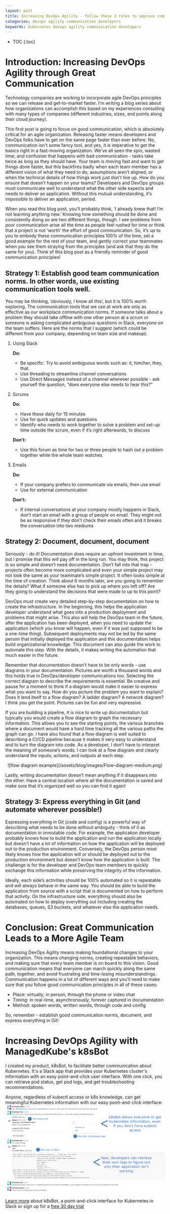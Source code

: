 ```yaml
---
layout: post
title: Increasing DevOps Agility - follow these 3 rules to improve communication between DevOps and Developers
categories: devops agility communication developers
keywords: kubernetes devops agility communication developers
---
```


* TOC
{:toc}

# Introduction: Increasing DevOps Agility through Great Communication

Technology companies are working to incorporate agile DevOps principles so we can release and get-to-market faster. I’m writing a blog series about how organizations can accomplish this based on my experiences consulting with many types of companies (different industries, sizes, and points along their cloud journey). 

This first post is going to focus on good communication, which is absolutely critical for an agile organization. Releasing faster means developers and DevOps folks have to get on the same page faster than ever before. No, communication isn't some fancy tool, and yes, it is imperative to get the basics right in a fast-moving organization. We’ve all seen the spin, wasted time, and confusion that happens with bad communication - tasks take twice as long as they should have. Your team is moving fast and want to get things done faster, but this backfires badly when each team member has a different vision of what they need to do, assumptions aren’t aligned, or when the technical details of how things work just don’t line up. How do you ensure that doesn’t happen on your teams? Developers and DevOps groups must communicate well to understand what the other side expects and needs to deliver an application. Without this mutual understanding, it’s impossible to deliver an application, period. 

When you read this blog post, you’ll probably think, ‘I already knew that! I’m not learning anything new.’ Knowing how something should be done and consistently doing so are two different things, though. I see problems from poor communication arise all the time as people feel rushed for time or think that a project is not ‘worth’ the effort of good communication. So, it’s up to you to embody these communication principles 100% of the time, set a good example for the rest of your team, and gently correct your teammates when you see them straying from the principles (and ask that they do the same for you). Think of this blog post as a friendly reminder of good communication principles!

## Strategy 1: Establish good team communication norms. In other words, use existing communication tools well.
You may be thinking, ‘obviously, I know all this’, but it is 100% worth exploring. The communication tools that we use at work are only as effective as our workplace communication norms. If someone talks about a problem they should take offline with one other person at a scrum or someone is asking complicated ambiguous questions in Slack, everyone on the team suffers. Here are the norms that I suggest (which could be different from your company, depending on team size and makeup): 

1. Using Slack
   
   **Do:**
   * Be specific.  Try to avoid ambiguous words such as: it, him/her, they, that.
   * Use threading to streamline channel conversations
   * Use Direct Messages instead of a channel wherever possible - ask yourself the question, “does everyone else needs to hear this?”
   
2. Scrums

   **Do:** 	
   * Have these daily for 15 minutes
   * Use for quick updates and questions
   * Identify who needs to work together to solve a problem and set-up time outside the scrum, even if it’s right afterwards, to discuss
  
   **Don’t:**
   * Use this forum as time for two or three people to hash out a problem together while the whole team watches

3. Emails

   **Do:**
   * If your company prefers to communicate via emails, then use email
   * Use for external communication
   
   **Don’t:**
   * If internal conversations at your company mostly happens in Slack, don’t start an email with a group of people on email.  They might not be as responsive if they don’t check their emails often and it breaks the conversation into two mediums

## Strategy 2: Document, document, document

Seriously - do it! Documentation does require an upfront investment in time, but I promise that this will pay off in the long run. You may think, this project is so simple and doesn’t need documentation. Don’t fall into that trap - projects often become more complicated and even your simple project may not look the same as your teammate’s simple project.  It often looks simple at the time of creation.  Think about 6 months later, are you going to remember the details?  What if someone else has to pick up where you left off?  Are they going to understand the decisions that were made to up to this point?

DevOps must create very detailed step-by-step documentation on how to create the infrastructure. In the beginning, this helps the application developer understand what goes into a production deployment and problems that might arise.  This also will help the DevOps team in the future, after the application has been deployed, when you need to update the application (which you know will happen, even if it was just supposed to be a one-time thing).  Subsequent deployments may not be led by the same person that initially deployed the application and this documentation helps build organizational knowledge.  This document can also guide the work to automate this step.  With the details, it makes writing the automation that much easier in the future.

Remember that documentation doesn’t have to be only words - use diagrams in your documentation. Pictures are worth a thousand words and this holds true in DevOps/developer communications too.  Selecting the correct diagram to describe the requirements is essential.  Be creative and pause for a moment to think if a diagram would make it easier to express what you want to say.  How do you picture the problem you want to explain?  Does it lend itself to a flow diagram?  A ladder diagram?  A network diagram?  I think you get the point.  Pictures can be fun and very expressive.

If you are building a pipeline, it is nice to write up documentation but typically you would create a flow diagram to graph the necessary information. This allows you to see the starting points, the various branches where a document would have a hard time tracking all the various paths the graph can go. I have also found that a flow diagram is well suited to describing a CI/CD pipeline because it makes it very easy to understand and to turn the diagram into code.  As a developer, I don’t have to interpret the meaning of someone’s words.  I can look at a flow diagram and clearly understand the inputs, actions, and outputs at each step.

<center>
![flow diagram example](/assets/blog/images/Flow-diagram-medium.png)
</center>

Lastly, writing documentation doesn’t mean anything if it disappears into the ether. Have a central location where all the documentation is saved and make sure that it’s organized well so you can find it again!

## Strategy 3: Express everything in Git (and automate wherever possible!)
Expressing everything in Git (code and config) is a powerful way of describing what needs to be done without ambiguity - think of it as documentation in immutable code.  For example, the application developer probably knows how to build the application and run the application locally but doesn’t have a lot of information on how the application will be deployed out to the production environment.  Conversely, the DevOps person most likely knows how the application will or should be deployed out to the production environment but doesn’t know how the application is built.  The challenge is for the developer and DevOps team members to quickly exchange this information while preserving the integrity of the information.

Ideally, each side’s activities should be 100% automated so it is repeatable and will always behave in the same way.  You should be able to build the application from source with a script that is documented on how to perform that activity.  On the infrastructure side, everything should also be automated on how to deploy everything out including creating the databases, queues, S3 buckets, and whatever else the application needs.  

# Conclusion: Great Communication Leads to a More Agile Team

Increasing DevOps Agility means making foundational changes to your organization. This means changing norms, creating repeatable behaviors, and making sure that every team member is on board to this vision. Good communication means that everyone can march quickly along the same path, together, and avoid frustrating and time-losing misunderstandings. Communication happens in a lot of different ways and you’ll need to make sure that you follow good communication principles in all of these cases:
   * Place: virtually, in person, through the phone or video chat
   * Timing: in real-time, asynchronously, forever captured in documentation
   * Method: spoken words, written words, through code and config

So, remember - establish good communication norms, document, and express everything in Git!

# Increasing DevOps Agility with ManagedKube's k8sBot

I created my product, k8sBot, to facilitate better communication about Kubernetes. It's a Slack app that provides your Kubernetes cluster's information with an easy point-and-click user interface. With one click, you can retrieve pod status, get pod logs, and get troubleshooting recommendations.

Anyone, regardless of kubectl access or k8s knowledge, can get meaningful Kubernetes information with our easy point-and-click interface:
![k8sbot workflow - imagepullbackoff pod](/assets/images/k8sbot-database-example.png)

<A HREF="https://managedkube.com">Learn more</a> about k8sBot, a point-and-click interface for Kubernetes in Slack or sign up for a <A HREF="https://managedkube.com/free-k8sbot-trial-signup">free 30 day trial</a>
